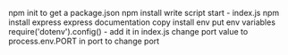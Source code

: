 npm init to get a package.json
npm install
write script start - index.js
npm install express
express documentation copy
install env
put env variables
require('dotenv').config() - add it in index.js
change port value to process.env.PORT in port to change port